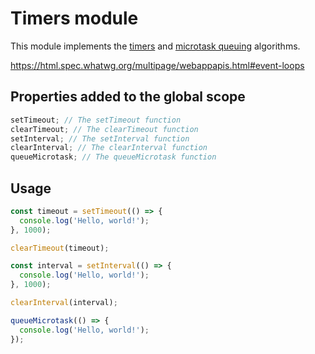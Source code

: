 [whatwg_timers]: https://html.spec.whatwg.org/multipage/timers-and-user-prompts.html#timers
[whatwg_microtask_queuing]: https://html.spec.whatwg.org/multipage/timers-and-user-prompts.html#microtask-queuing

# Timers module

This module implements the [timers][whatwg_timers] and [microtask queuing][whatwg_microtask_queuing] algorithms.

https://html.spec.whatwg.org/multipage/webappapis.html#event-loops

## Properties added to the global scope

```js
setTimeout; // The setTimeout function
clearTimeout; // The clearTimeout function
setInterval; // The setInterval function
clearInterval; // The clearInterval function
queueMicrotask; // The queueMicrotask function
```

## Usage

```js
const timeout = setTimeout(() => {
  console.log('Hello, world!');
}, 1000);

clearTimeout(timeout);

const interval = setInterval(() => {
  console.log('Hello, world!');
}, 1000);

clearInterval(interval);

queueMicrotask(() => {
  console.log('Hello, world!');
});
```
